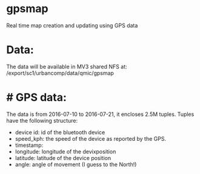 # gpsmap
Real time map creation and updating using GPS data

# Data:
The data will be available in MV3 shared NFS at: /export/sc1/urbancomp/data/qmic/gpsmap

# # GPS data:
The data is from 2016-07-10 to 2016-07-21, it encloses 2.5M tuples. 
Tuples have the following structure: 
- device id: id of the bluetooth device
- speed_kph: the speed of the device as reported by the GPS. 
- timestamp: 
- longitude: longitude of the devixposition
- latitude: latitude of the device position
- angle: angle of movement (I guess to the North!)
